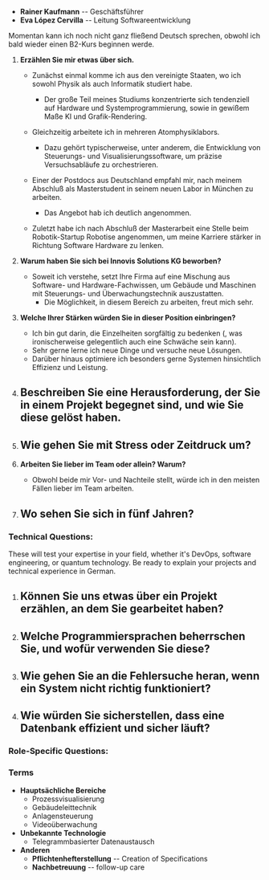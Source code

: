  - **Rainer Kaufmann** -- Geschäftsführer
 - **Eva López Cervilla** -- Leitung Softwareentwicklung

Momentan kann ich noch nicht ganz fließend Deutsch sprechen,
obwohl ich bald wieder einen B2-Kurs beginnen werde.

1. **Erzählen Sie mir etwas über sich.**  
	- Zunächst einmal komme ich aus den vereinigte Staaten, wo ich sowohl Physik als auch Informatik studiert habe.
		- Der große Teil meines Studiums konzentrierte sich tendenziell auf Hardware und Systemprogrammierung, sowie in gewißem Maße KI und Grafik-Rendering.

	- Gleichzeitig arbeitete ich in mehreren Atomphysiklabors.
		- Dazu gehört typischerweise, unter anderem, die Entwicklung von Steuerungs- und Visualisierungssoftware, um präzise Versuchsabläufe zu orchestrieren.

	- Einer der Postdocs aus Deutschland empfahl mir, nach meinem Abschluß als Masterstudent in seinem neuen Labor in München zu arbeiten.
		- Das Angebot hab ich deutlich angenommen.
	- Zuletzt habe ich nach Abschluß der Masterarbeit eine Stelle beim Robotik-Startup Robotise angenommen, um meine Karriere stärker in Richtung Software Hardware zu lenken.


2. **Warum haben Sie sich bei Innovis Solutions KG beworben?** 
	- Soweit ich verstehe, setzt Ihre Firma auf eine Mischung aus Software- und Hardware-Fachwissen, um Gebäude und Maschinen mit Steuerungs- und Überwachungstechnik auszustatten.
		- Die Möglichkeit, in diesem Bereich zu arbeiten, freut mich sehr.


3. **Welche Ihrer Stärken würden Sie in dieser Position einbringen?**  
   - Ich bin gut darin, die Einzelheiten sorgfältig zu bedenken       (, was ironischerweise gelegentlich auch eine Schwäche sein kann).
   - Sehr gerne lerne ich neue Dinge und versuche neue Lösungen.
   - Darüber hinaus optimiere ich besonders gerne Systemen hinsichtlich Effizienz und Leistung.


4. **Beschreiben Sie eine Herausforderung, der Sie in einem Projekt begegnet sind, und wie Sie diese gelöst haben.**  
	- 



5. **Wie gehen Sie mit Stress oder Zeitdruck um?**  
	- 



6. **Arbeiten Sie lieber im Team oder allein? Warum?** 
	-    Obwohl beide mir Vor- und Nachteile stellt, würde ich in den meisten Fällen lieber im Team arbeiten.



7. **Wo sehen Sie sich in fünf Jahren?**  
	- 



### **Technical Questions:**
These will test your expertise in your field, whether it's DevOps, software engineering, or quantum technology. Be ready to explain your projects and technical experience in German.

1. **Können Sie uns etwas über ein Projekt erzählen, an dem Sie gearbeitet haben?**
	- 



2. **Welche Programmiersprachen beherrschen Sie, und wofür verwenden Sie diese?**  
	- 



3. **Wie gehen Sie an die Fehlersuche heran, wenn ein System nicht richtig funktioniert?**  
	- 



4. **Wie würden Sie sicherstellen, dass eine Datenbank effizient und sicher läuft?**  
	- 



### **Role-Specific Questions:**


### Terms

- **Hauptsächliche Bereiche**
	- Prozessvisualisierung
	- Gebäudeleittechnik
	- Anlagensteuerung
	- Videoüberwachung
- **Unbekannte Technologie**
	- Telegrammbasierter Datenaustausch
- **Anderen**
	- **Pflichtenhefterstellung** -- Creation of Specifications
	- **Nachbetreuung** -- follow-up care
